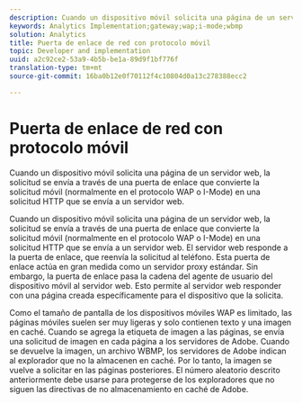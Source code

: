 ```yaml
---
description: Cuando un dispositivo móvil solicita una página de un servidor web, la solicitud se envía a través de una puerta de enlace que convierte la solicitud móvil (normalmente en el protocolo WAP o I-Mode) en una solicitud HTTP que se envía a un servidor web.
keywords: Analytics Implementation;gateway;wap;i-mode;wbmp
solution: Analytics
title: Puerta de enlace de red con protocolo móvil
topic: Developer and implementation
uuid: a2c92ce2-53a9-4b5b-be1a-89d9f1bf776f
translation-type: tm+mt
source-git-commit: 16ba0b12e0f70112f4c10804d0a13c278388ecc2

---
```



# Puerta de enlace de red con protocolo móvil

Cuando un dispositivo móvil solicita una página de un servidor web, la solicitud se envía a través de una puerta de enlace que convierte la solicitud móvil (normalmente en el protocolo WAP o I-Mode) en una solicitud HTTP que se envía a un servidor web.

Cuando un dispositivo móvil solicita una página de un servidor web, la solicitud se envía a través de una puerta de enlace que convierte la solicitud móvil (normalmente en el protocolo WAP o I-Mode) en una solicitud HTTP que se envía a un servidor web. El servidor web responde a la puerta de enlace, que reenvía la solicitud al teléfono. Esta puerta de enlace actúa en gran medida como un servidor proxy estándar. Sin embargo, la puerta de enlace pasa la cadena del agente de usuario del dispositivo móvil al servidor web. Esto permite al servidor web responder con una página creada específicamente para el dispositivo que la solicita.

Como el tamaño de pantalla de los dispositivos móviles WAP es limitado, las páginas móviles suelen ser muy ligeras y solo contienen texto y una imagen en caché. Cuando se agrega la etiqueta de imagen a las páginas, se envía una solicitud de imagen en cada página a los servidores de Adobe. Cuando se devuelve la imagen, un archivo WBMP, los servidores de Adobe indican al explorador que no la almacenen en caché. Por lo tanto, la imagen se vuelve a solicitar en las páginas posteriores. El número aleatorio descrito anteriormente debe usarse para protegerse de los exploradores que no siguen las directivas de no almacenamiento en caché de Adobe.
